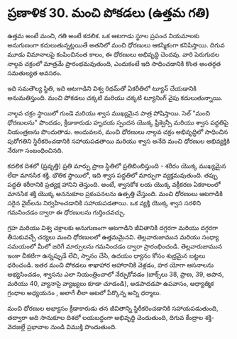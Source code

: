 # ప్రణాళిక 30. మంచి పోకడలు (ఉత్తమ గతి)

ఉత్తమ అంటే మంచి, గతి అంటే కదలిక. ఒక ఆటగాడు స్థూల ప్రపంచ నియమాలకు అనుగుణంగా కదులుతున్నట్లయితే అతనిలో మంచి ధోరణులు ఆకస్మికంగా కనిపిస్తాయి. దిగువ మూడు విమానాలపై కంపించినంత కాలం, ఈ ధోరణులు అభివృద్ధి చెందవు. వారి పెరుగుదల నాల్గవ చక్రంలో మాత్రమే ప్రారంభమవుతుంది, ఎందుకంటే ఇది సాధించడానికి కొంత అంతర్గత సమతుల్యత అవసరం.

ఇది సమతౌల్య స్థితి, ఇది ఆటగాడిని విశ్వ రిథమ్‌తో ఏకరీతిలో ట్యూన్ చేయడానికి అనుమతిస్తుంది. మంచి పోకడలు చక్కటి మరియు చక్కటి ట్యూనింగ్ వైపు కదులుతున్నాయి.

నాల్గవ చక్రం స్థాయిలో గుండె మరియు శ్వాస ముఖ్యమైన పాత్ర పోషిస్తాయి. సెల్ "మంచి ధోరణులను" పొందడం, క్రీడాకారుడు హృదయ స్పందన యొక్క ఫ్రీక్వెన్సీ మరియు శ్వాస పద్ధతిపై నియంత్రణను పొందుతాడు. అందువలన, మంచి ధోరణులు నాల్గవ చక్రం అభివృద్ధిలో సాధించిన పురోగతిని స్థిరీకరించడానికి సహాయపడతాయి మరియు శ్వాస అనేది మంచి ధోరణుల అభివ్యక్తికి నేరుగా సంబంధించినది.

కదలిక దిశలో (ప్రవృత్తి) ప్రతి మార్పు ప్రాణ స్థితిలో ప్రతిబింబిస్తుంది - శరీరం యొక్క ముఖ్యమైన లేదా మానసిక శక్తి. భౌతిక స్థాయిలో, ఇది శ్వాస పద్ధతిలో మార్పుగా వ్యక్తమవుతుంది. తప్పు పద్ధతి శరీరానికి ప్రత్యక్ష హానిని తెస్తుంది. అంటే, శ్వాసకోశ లయ యొక్క వక్రీకరణ ఏకకాలంలో మానసిక శక్తి యొక్క అననుకూల ప్రకంపనలను ఉత్పత్తి చేస్తుంది. మంచి ధోరణులు ఆటగాడికి సరైన వైబ్‌లను నిర్వహించడానికి సహాయపడతాయి. ఒక వ్యక్తి యొక్క శ్వాస సరళిని గమనించడం ద్వారా ఈ ధోరణులను గుర్తించవచ్చు.

గ్రహ మరియు విశ్వ చక్రాలకు అనుగుణంగా ఆటగాడిని జీవితానికి దగ్గరగా మరియు దగ్గరగా తీసుకువచ్చే చర్యలు మంచి ధోరణులలో ఉత్తమమైనవి. తెల్లవారుజామున మరియు సంధ్యా సమయంలో మీలో జరిగే మార్పులను గమనించడం ద్వారా ప్రారంభించండి. తెల్లవారుజామున ఇంకా చీకటిగా ఉన్నప్పుడే లేచి, స్నానం చేసి, ఉదయం ధ్యానం కోసం శుభ్రమైన బట్టలు ధరించండి. ఇతర మంచి పోకడలు శాఖాహార ఆహారానికి వెళ్లడం, హఠ యోగా ఆసనాలను అభ్యసించడం, శ్వాసను ఎలా నియంత్రించాలో నేర్చుకోవడం (బాక్స్‌లు 38, ప్రాణ, 39, అపాన, మరియు 40, వ్యానాపై వ్యాఖ్యలు కూడా చూడండి), అడపాదడపా ఉపవాసం, ఆధ్యాత్మిక గ్రంధాల అధ్యయనం , అలాగే లీలా ఆటలో పేర్కొన్న అన్ని ధర్మాలు.

మంచి ధోరణుల అభ్యాసం క్రీడాకారుడు తన జీవితాన్ని స్థిరీకరించడానికి సహాయపడుతుంది, తద్వారా అది సానుకూల దిశలో లయబద్ధంగా అభివృద్ధి చెందుతుంది, దిగువ కేంద్రాల శక్తి-వెదజల్లే ప్రభావాల నుండి విముక్తి పొందుతుంది.
